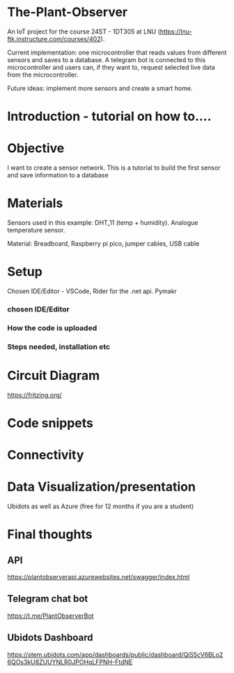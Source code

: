 # The-Plant-Observer
An IoT project for the course 24ST - 1DT305 at LNU (https://lnu-ftk.instructure.com/courses/402).

Current implementation: one microcontroller that reads values from different sensors and saves to a database. A telegram bot is connected to this microcontroller and users can, if they want to, request selected live data from the microcontroller.

Future ideas: implement more sensors and create a smart home.

# Introduction - tutorial on how to....

# Objective

I want to create a sensor network. This is a tutorial to build the first sensor and save information to a database

# Materials

Sensors used in this example: DHT_11 (temp + humidity). Analogue temperature sensor.

Material: Breadboard, Raspberry pi pico, jumper cables, USB cable

# Setup

Chosen IDE/Editor - VSCode, Rider for the .net api.
Pymakr

### chosen IDE/Editor
### How the code is uploaded
### Steps needed, installation etc


# Circuit Diagram

https://fritzing.org/

# Code snippets

# Connectivity

# Data Visualization/presentation

Ubidots as well as Azure (free for 12 months if you are a student)

# Final thoughts



## API
https://plantobserverapi.azurewebsites.net/swagger/index.html

## Telegram chat bot
https://t.me/PlantObserverBot

## Ubidots Dashboard
https://stem.ubidots.com/app/dashboards/public/dashboard/QiS5cV6BLo26QOs3kU8ZUUYNLR0JPOHqLFPNH-FtdNE
